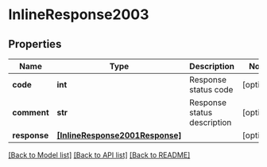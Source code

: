 # InlineResponse2003

## Properties
Name | Type | Description | Notes
------------ | ------------- | ------------- | -------------
**code** | **int** | Response status code | [optional] 
**comment** | **str** | Response status description | [optional] 
**response** | [**[InlineResponse2001Response]**](InlineResponse2001Response.md) |  | [optional] 

[[Back to Model list]](../README.md#documentation-for-models) [[Back to API list]](../README.md#documentation-for-api-endpoints) [[Back to README]](../README.md)


